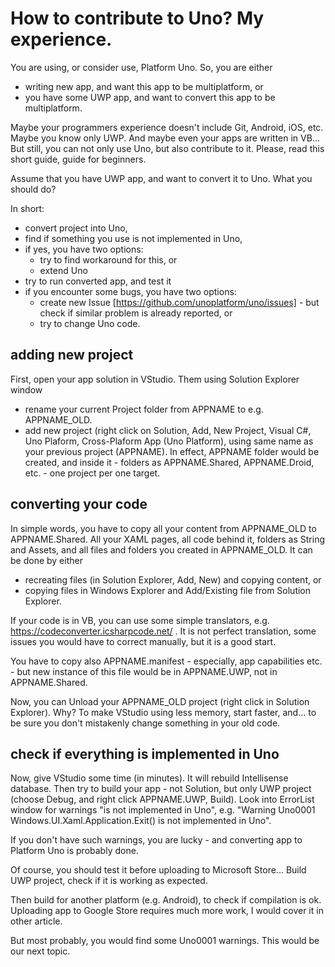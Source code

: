 
# How to contribute to Uno? My experience.


 You are using, or consider use, Platform Uno. So, you are either
* writing new app, and want this app to be multiplatform, or
* you have some UWP app, and want to convert this app to be multiplatform.

 Maybe your programmers experience doesn't include Git, Android, iOS, etc. Maybe you know only UWP. And maybe even your apps are written in VB... But still, you can not only use Uno, but also contribute to it. Please, read this short guide, guide for beginners.


Assume that you have UWP app, and want to convert it to Uno. What you should do?

In short:
* convert project into Uno,
* find if something you use is not implemented in Uno,
* if yes, you have two options:
	* try to find workaround for this, or
	* extend Uno
* try to run converted app, and test it
* if you encounter some bugs, you have two options:
	* create new Issue [https://github.com/unoplatform/uno/issues] - but check if similar problem is already reported, or
	* try to change Uno code.

## adding new project

First, open your app solution in VStudio.
Them using Solution Explorer window
* rename your current Project folder from APPNAME to e.g. APPNAME_OLD.
* add new project (right click on Solution, Add, New Project, Visual C#, Uno Plaform, Cross-Plaform App (Uno Platform), using same name as your previous project (APPNAME). In effect, APPNAME folder would be created, and inside it - folders as APPNAME.Shared, APPNAME.Droid, etc. - one project per one target.

## converting your code
In simple words, you have to copy all your content from APPNAME_OLD to APPNAME.Shared.
All your XAML pages, all code behind it, folders as String and Assets, and all files and folders you created in APPNAME_OLD.
It can be done by either
* recreating files (in Solution Explorer, Add, New) and copying content, or
* copying files in Windows Explorer and Add/Existing file from Solution Explorer.

If your code is in VB, you can use some simple translators, e.g. https://codeconverter.icsharpcode.net/ . It is not perfect translation, some issues you would have to correct manually, but it is a good start.

You have to copy also APPNAME.manifest - especially, app capabilities etc. - but new instance of this file would be in APPNAME.UWP, not in APPNAME.Shared.

Now, you can Unload your APPNAME_OLD project (right click in Solution Explorer). Why? To make VStudio using less memory, start faster, and... to be sure you don't mistakenly change something in your old code.

## check if everything is implemented in Uno
Now, give VStudio some time (in minutes). It will rebuild Intellisense database.
Then try to build your app - not Solution, but only UWP project (choose Debug, and right click APPNAME.UWP, Build).
Look into ErrorList window for warnings "is not implemented in Uno", e.g. "Warning Uno0001 Windows.UI.Xaml.Application.Exit() is not implemented in Uno".

 If you don't have such warnings, you are lucky - and converting app to Platform Uno is probably done.

 Of course, you should test it before uploading to Microsoft Store...
 Build UWP project, check if it is working as expected.

 Then build for another platform (e.g. Android), to check if compilation is ok. Uploading app to Google Store requires much more work, I would cover it in other article.

 But most probably, you would find some Uno0001 warnings. This would be our next topic.
